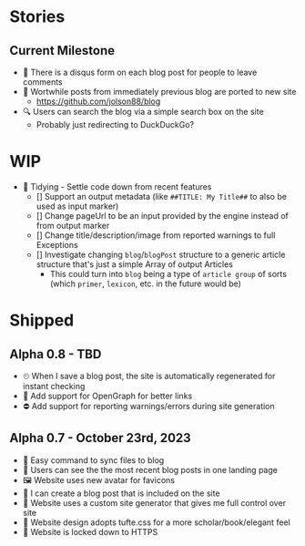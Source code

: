 # Stories

## Current Milestone

- 💬 There is a disqus form on each blog post for people to leave comments
- 📄 Wortwhile posts from immediately previous blog are ported to new site
  - https://github.com/jolson88/blog
- 🔍 Users can search the blog via a simple search box on the site
  - Probably just redirecting to DuckDuckGo?

# WIP

- 🚧 Tidying - Settle code down from recent features
  - [] Support an output metadata (like `##TITLE: My Title##` to also be used as input marker)
  - [] Change pageUrl to be an input provided by the engine instead of from output marker
  - [] Change title/description/image from reported warnings to full Exceptions
  - [] Investigate changing `blog`/`blogPost` structure to a generic article structure that's just a simple Array of output Articles
    - This could turn into `blog` being a type of `article group` of sorts (which `primer`, `lexicon`, etc. in the future would be)

# Shipped

## Alpha 0.8 - TBD

- ⏲ When I save a blog post, the site is automatically regenerated for instant checking
- 🐤 Add support for OpenGraph for better links
- ⛔️ Add support for reporting warnings/errors during site generation

## Alpha 0.7 - October 23rd, 2023

- 💾 Easy command to sync files to blog
- 📖 Users can see the the most recent blog posts in one landing page
- 🖼 Website uses new avatar for favicons
- 📃 I can create a blog post that is included on the site
- 🎯 Website uses a custom site generator that gives me full control over site
- 🎯 Website design adopts tufte.css for a more scholar/book/elegant feel
- 🎯 Website is locked down to HTTPS

